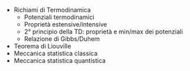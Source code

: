 - Richiami di Termodinamica
	- Potenziali termodinamici
	- Proprietà estensive/intensive
	- 2° principio della TD: proprietà e min/max dei potenziali
	- Relazione di Gibbs/Duhem
- Teorema di Liouville
- Meccanica statistica classica
- Meccanica statistica quantistica
